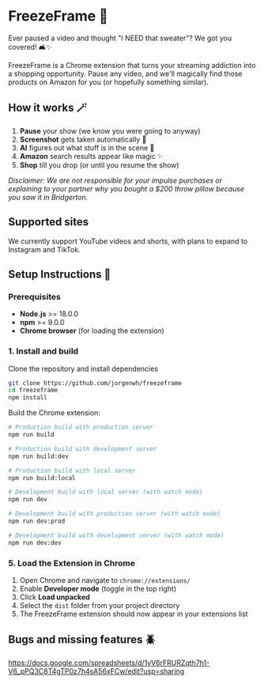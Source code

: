 # FreezeFrame 🛒

Ever paused a video and thought "I NEED that sweater"? We got you covered! 🛋️✨

FreezeFrame is a Chrome extension that turns your streaming addiction into a shopping opportunity. Pause any video, and we'll magically find those products on Amazon for you (or hopefully something similar).

## How it works 🪄

1. **Pause** your show (we know you were going to anyway)
2. **Screenshot** gets taken automatically 📸
3. **AI** figures out what stuff is in the scene 🤖
4. **Amazon** search results appear like magic ✨
5. **Shop** till you drop (or until you resume the show)

_Disclaimer: We are not responsible for your impulse purchases or explaining to your partner why you bought a $200 throw pillow because you saw it in Bridgerton._

## Supported sites

We currently support YouTube videos and shorts, with plans to expand to Instagram and TikTok.

## Setup Instructions 🚀

### Prerequisites

- **Node.js** >= 18.0.0
- **npm** >= 9.0.0
- **Chrome browser** (for loading the extension)

### 1. Install and build

Clone the repository and install dependencies

```bash
git clone https://github.com/jorgenwh/freezeframe
cd freezeframe
npm install
```

Build the Chrome extension:

```bash
# Production build with production server
npm run build

# Production build with development server
npm run build:dev

# Production build with local server
npm run build:local

# Development build with local server (with watch mode)
npm run dev

# Development build with production server (with watch mode)
npm run dev:prod

# Development build with development server (with watch mode)
npm run dev:dev
```

### 5. Load the Extension in Chrome

1. Open Chrome and navigate to `chrome://extensions/`
2. Enable **Developer mode** (toggle in the top right)
3. Click **Load unpacked**
4. Select the `dist` folder from your project directory
5. The FreezeFrame extension should now appear in your extensions list

## Bugs and missing features 🪲

https://docs.google.com/spreadsheets/d/1yV6rFRURZqth7h1-V6_pPQ3C8T4gTP0z7h4sA56xFCw/edit?usp=sharing
